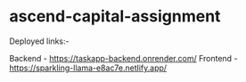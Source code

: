 # ascend-capital-assignment

Deployed links:-

Backend - https://taskapp-backend.onrender.com/
Frontend - https://sparkling-llama-e8ac7e.netlify.app/
